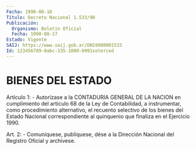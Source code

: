 ```yaml
---
Fecha: 1990-08-10
Título: Decreto Nacional 1.533/90
Publicación:
  Organismo: Boletín Oficial
  Fecha: 1990-08-17
Estado: Vigente
SAIJ: https://www.saij.gob.ar/DN19900001533
Id: 123456789-0abc-335-1000-0991soterced
---
```

# BIENES DEL ESTADO

<a id="1"></a>
Artículo  1: - Autorízase a la CONTADURIA GENERAL DE LA NACION en cumplimiento  del  artículo  68  de  la  Ley  de Contabilidad, a instrumentar,    como    procedimiento   alternativo,  el  recuento selectivo  de  los  bienes del Estado Nacional  correspondiente  al quinquenio que finaliza en el Ejercicio 1990.

<a id="2"></a>
Art. 2: - Comuníquese, publíquese, dése a la Dirección Nacional del Registro Oficial y archívese.